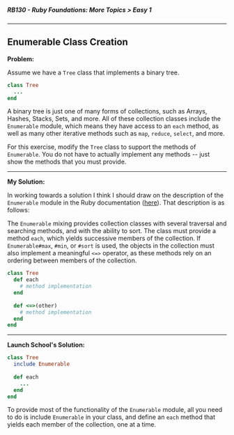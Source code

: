 ##### RB130 - Ruby Foundations: More Topics > Easy 1

---

## Enumerable Class Creation

**Problem:**  

Assume we have a `Tree` class that implements a binary tree.

```ruby
class Tree
  ...
end
```

A binary tree is just one of many forms of collections, such as Arrays, Hashes, Stacks, Sets, and more. All of these collection classes include the `Enumerable` module, which means they have access to an `each` method, as well as many other iterative methods such as `map`, `reduce`, `select`, and more.  

For this exercise, modify the `Tree` class to support the methods of `Enumerable`. You do not have to actually implement any methods -- just show the methods that you must provide.

---

**My Solution:**  

In working towards a solution I think I should draw on the description of the `Enumerable` module in the Ruby documentation ([here](https://ruby-doc.org/core-2.6.3/Enumerable.html)). That description is as follows:  

The `Enumerable` mixing provides collection classes with several traversal and searching methods, and with the ability to sort. The class must provide a method `each`, which yields successive members of the collection. If `Enumerable#max`, `#min`, or `#sort` is used, the objects in the collection must also implement a meaningful `<=>` operator, as these methods rely on an ordering between members of the collection.

```ruby
class Tree
  def each
    # method implementation
  end
  
  def <=>(other)
    # method implementation
  end
end
```

---

**Launch School's Solution:**  

```ruby
class Tree
  include Enumerable
  
  def each
    ...
  end
end
```

To provide most of the functionality of the `Enumerable` module, all you need to do is include `Enumerable` in your class, and define an `each` method that yields each member of the collection, one at a time.  

